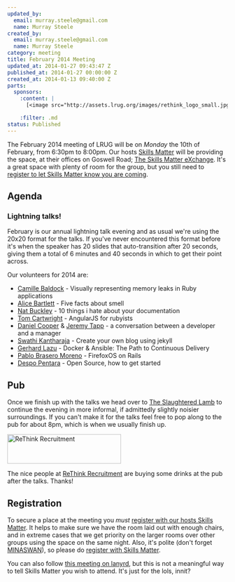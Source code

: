 ```yaml
--- 
updated_by: 
  email: murray.steele@gmail.com
  name: Murray Steele
created_by: 
  email: murray.steele@gmail.com
  name: Murray Steele
category: meeting
title: February 2014 Meeting
updated_at: 2014-01-27 09:43:47 Z
published_at: 2014-01-27 00:00:00 Z
created_at: 2014-01-13 09:40:00 Z
parts: 
  sponsors: 
    :content: |
      [<image src="http://assets.lrug.org/images/rethink_logo_small.jpg" width="120" height="31" alt="ReThink Recruitment" title="ReThink Recruitment Logo"/>](http://www.rethink-recruitment.com/)

    :filter: .md
status: Published
---
```


The February 2014 meeting of LRUG will be on *Monday* the 10th of February, from 6:30pm to 8:00pm.  Our hosts [Skills Matter](http://skillsmatter.com/) will be providing the space, at their offices on Goswell Road; [The Skills Matter eXchange](http://skillsmatter.com/location-details/design-architecture/484/96).  It's a great space with plenty of room for the group, but you still need to <a href="#feb14registration">register to let Skills Matter know you are coming</a>.

Agenda
------

### Lightning talks!

February is our annual lightning talk evening and as usual we're using the 20x20 format for the talks.  If you've never encountered this format before it's when the speaker has 20 slides that auto-transition after 20 seconds, giving them a total of 6 minutes and 40 seconds in which to get their point across.

Our volunteers for 2014 are:

* [Camille Baldock](http://camillebaldock.co.uk/) - Visually representing memory leaks in Ruby applications
* [Alice Bartlett](http://alicebartlett.co.uk/) - Five facts about smell
* [Nat Buckley](http://ntlk.net/) - 10 things i hate about your documentation
* [Tom Cartwright](http://www.tomcartwright.net/) - AngularJS for rubyists
* [Daniel Cooper](https://twitter.com/daniel_cooper) & [Jeremy Tapp](https://twitter.com/JeremyTapp) - a conversation between a developer and a manager
* [Swathi Kantharaja](http://www.swathik.com/) - Create your own blog using jekyll
* [Gerhard Lazu](http://gerhardlazu.com/) - Docker & Ansible: The Path to Continuous Delivery
* [Pablo Brasero Moreno](http://www.pablobm.com/) - FirefoxOS on Rails
* [Despo Pentara](https://twitter.com/despo) - Open Source, how to get started

Pub
---

Once we finish up with the talks we head over to [The Slaughtered Lamb](http://www.theslaughteredlambpub.com/) to continue the evening in more informal, if admittedly slightly noisier surroundings.  If you can't make it for the talks feel free to pop along to the pub for about 8pm, which is when we usually finish up.

[<image src="http://assets.lrug.org/images/rethink_logo_medium.jpg" width="260" height="67" alt="ReThink Recruitment" title="ReThink Recruitment Logo"/>](http://www.rethink-recruitment.com/)

The nice people at [ReThink Recruitment](http://www.rethink-recruitment.com/) are buying some drinks at the pub after the talks.  Thanks!

Registration <a name="feb14registration">&nbsp;</a>
---------------------------------------------------

To secure a place at the meeting you *must* [register with our hosts Skills Matter](https://skillsmatter.com/meetups/6190-london-ruby-lightning-talks).  It helps to make sure we have the room laid out with enough chairs, and in extreme cases that we get priority on the larger rooms over other groups using the space on the same night.  Also, it's polite (don't forget [MINASWAN](http://oreilly.com/ruby/excerpts/ruby-learning-rails/ruby-glossary.html#I_indexterm_d1e32036)), so please do [register with Skills Matter](https://skillsmatter.com/meetups/6190-london-ruby-lightning-talks).

You can also follow [this meeting on lanyrd](http://lanyrd.com/2014/lrug-february/), but this is not a meaningful way to tell Skills Matter you wish to attend.  It's just for the lols, innit?
